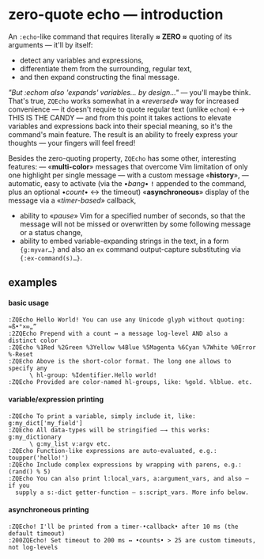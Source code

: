 # zero-quote echo — introduction

An `:echo`-like command that requires literally **≈ ZERO ≈** quoting of its
arguments — it'll by itself:
- detect any variables and expressions,
- differentiate them from the surrounding, regular text,
- and then expand constructing the final message.

*"But :echom also 'expands' variables… by design…"* — you'll maybe think.
That's true, `ZQEcho` works somewhat in a «*reversed*» way for increased
convenience — it doesn't require to quote regular text (unlike `echom`) ←→ THIS
IS THE CANDY — and from this point it takes actions to elevate variables and
expressions back into their special meaning, so it's the command's main
feature. The result is an ability to freely express your thoughts — your
fingers will feel freed!

Besides the zero-quoting property, `ZQEcho` has some other, interesting
features:
— «**multi-color**» messages that overcome Vim limitation of only one highlight
per single message — with a custom message «**history**»,
— automatic, easy to activate (via the •*bang*• **`!`** appended to the
  command, plus an optional •*count*• ↔ the timeout) «**asynchroneous**»
  display of the message via a «*timer-based*» callback,
- ability to «*pause*» Vim for a specified number of seconds, so that the message
  will not be missed or overwritten by some following message or a status change,
- ability to embed variable-expanding strings in the text, in a form `{g:myvar…}`
  and also an `ex` command output-capture substituting via `{:ex-command(s)…}`.

## examples

#### basic usage

```vim
:ZQEcho Hello World! You can use any Unicode glyph without quoting: ≈ß•°×∞„”
:2ZQEcho Prepend with a count ↔ a message log-level AND also a distinct color
:ZQEcho %1Red %2Green %3Yellow %4Blue %5Magenta %6Cyan %7White %0Error %-Reset
:ZQEcho Above is the short-color format. The long one allows to specify any
      \ hl-group: %Identifier.Hello world!
:ZQEcho Provided are color-named hl-groups, like: %gold. %lblue. etc.
```

#### variable/expression printing

```vim
:ZQEcho To print a variable, simply include it, like: g:my_dict['my_field']
:ZQEcho All data-types will be stringified —→ this works: g:my_dictionary
      \ g:my_list v:argv etc.
:ZQEcho Function-like expressions are auto-evaluated, e.g.: toupper('hello!')
:ZQEcho Include complex expressions by wrapping with parens, e.g.: (rand() % 5)
:ZQEcho You can also print l:local_vars, a:argument_vars, and also — if you
  supply a s:-dict getter-function — s:script_vars. More info below.
```

#### asynchroneous printing

```vim
:ZQEcho! I'll be printed from a timer-•callback• after 10 ms (the default timeout)
:200ZQEcho! Set timeout to 200 ms ↔ •counts• > 25 are custom timeouts, not log-levels
```
